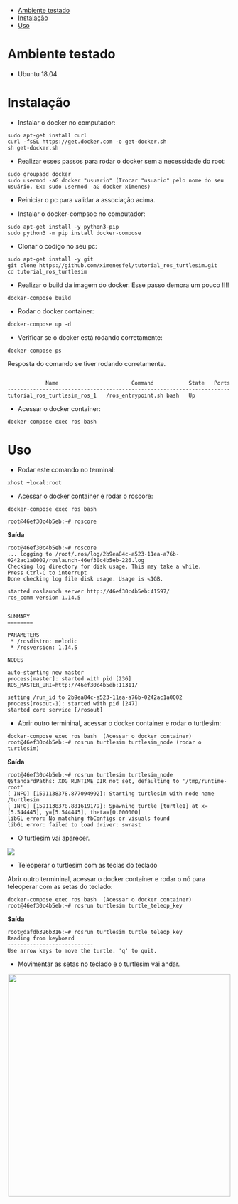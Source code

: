 
- [Ambiente testado](#Ambiente-testado)
- [Instalação](#Instalação)
- [Uso](#Uso)

# Ambiente testado

- Ubuntu 18.04



# Instalação

- Instalar o docker no computador:

```
sudo apt-get install curl
curl -fsSL https://get.docker.com -o get-docker.sh
sh get-docker.sh
```

- Realizar esses passos para rodar o docker sem a necessidade do root:

```
sudo groupadd docker
sudo usermod -aG docker "usuario" (Trocar "usuario" pelo nome do seu usuário. Ex: sudo usermod -aG docker ximenes)
```

- Reiniciar o pc para validar a associação acima.

- Instalar o docker-compsoe no computador:

```
sudo apt-get install -y python3-pip
sudo python3 -m pip install docker-compose
```

- Clonar o código no seu pc:

```
sudo apt-get install -y git
git clone https://github.com/ximenesfel/tutorial_ros_turtlesim.git
cd tutorial_ros_turtlesim
```
- Realizar o build da imagem do docker. Esse passo demora um pouco !!!!

```
docker-compose build
```

- Rodar o docker container:

```
docker-compose up -d
```

- Verificar se o docker está rodando corretamente:

```
docker-compose ps
```
Resposta do comando se tiver rodando corretamente.
```

            Name                       Command           State   Ports
----------------------------------------------------------------------
tutorial_ros_turtlesim_ros_1   /ros_entrypoint.sh bash   Up 
```

- Acessar o docker container:

```
docker-compose exec ros bash
```


# Uso

- Rodar este comando no terminal:

```
xhost +local:root
```

- Acessar o docker container e rodar o roscore:

```
docker-compose exec ros bash 

root@46ef30c4b5eb:~# roscore
```

**Saída**

```
root@46ef30c4b5eb:~# roscore
... logging to /root/.ros/log/2b9ea84c-a523-11ea-a76b-0242ac1a0002/roslaunch-46ef30c4b5eb-226.log
Checking log directory for disk usage. This may take a while.
Press Ctrl-C to interrupt
Done checking log file disk usage. Usage is <1GB.

started roslaunch server http://46ef30c4b5eb:41597/
ros_comm version 1.14.5


SUMMARY
========

PARAMETERS
 * /rosdistro: melodic
 * /rosversion: 1.14.5

NODES

auto-starting new master
process[master]: started with pid [236]
ROS_MASTER_URI=http://46ef30c4b5eb:11311/

setting /run_id to 2b9ea84c-a523-11ea-a76b-0242ac1a0002
process[rosout-1]: started with pid [247]
started core service [/rosout]
```

- Abrir outro termininal, acessar o docker container e rodar o turtlesim:

```
docker-compose exec ros bash  (Acessar o docker container)
root@46ef30c4b5eb:~# rosrun turtlesim turtlesim_node (rodar o turtlesim)
```

**Saída**

```
root@46ef30c4b5eb:~# rosrun turtlesim turtlesim_node
QStandardPaths: XDG_RUNTIME_DIR not set, defaulting to '/tmp/runtime-root'
[ INFO] [1591138378.877094992]: Starting turtlesim with node name /turtlesim
[ INFO] [1591138378.881619179]: Spawning turtle [turtle1] at x=[5.544445], y=[5.544445], theta=[0.000000]
libGL error: No matching fbConfigs or visuals found
libGL error: failed to load driver: swrast
```

- O turtlesim vai aparecer.

![](https://i.imgur.com/LjndADb.png)

- Teleoperar o turtlesim com as teclas do teclado

Abrir outro termininal, acessar o docker container e rodar o nó para teleoperar com as setas do teclado:

```
docker-compose exec ros bash  (Acessar o docker container)
root@46ef30c4b5eb:~# rosrun turtlesim turtle_teleop_key
```

**Saída**

```
root@dafdb326b316:~# rosrun turtlesim turtle_teleop_key 
Reading from keyboard
---------------------------
Use arrow keys to move the turtle. 'q' to quit.
```

- Movimentar as setas no teclado e o turtlesim vai andar.

<div style="text-align: center">
  <img src="asset/turtlesim_move.png" style="width: 500px; height: 500px;" />
</div>